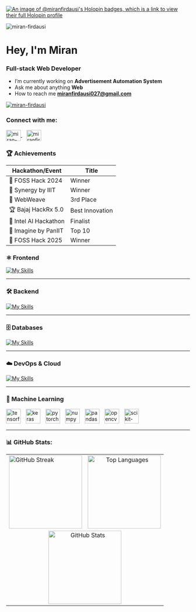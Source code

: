 [![An image of @miranfirdausi's Holopin badges, which is a link to view their full Holopin profile](https://holopin.me/miranfirdausi)](https://holopin.io/@miranfirdausi)

<p align="left"> <img src="https://komarev.com/ghpvc/?username=miran-firdausi&label=Profile%20views&color=0e75b6&style=flat" alt="miran-firdausi" /> </p>

<h1 >Hey, I'm Miran</h1>
<h3 >Full-stack Web Developer</h3>  

- I’m currently working on **Advertisement Automation System**
- Ask me about anything **Web**
- How to reach me **miranfirdausi027@gmail.com**


<p align="left"> <a href="https://github.com/ryo-ma/github-profile-trophy"><img src="https://github-profile-trophy.vercel.app/?username=miran-firdausi&margin-w=15&margin-h=15&row=2&column=5&theme=onestar" alt="miran-firdausi" /></a> </p>

### Connect with me:
<p align="left">
  <a href="https://linkedin.com/in/miran-firdausi" target="_blank">
    <img align="center" src="https://raw.githubusercontent.com/rahuldkjain/github-profile-readme-generator/master/src/images/icons/Social/linked-in-alt.svg" alt="miran-firdausi" height="30" width="40" />
  </a>
  &nbsp;&nbsp;
  <a href="mailto:miranfirdausi027@gmail.com" target="_blank">
    <img align="center" src="https://cdn-icons-png.flaticon.com/512/732/732200.png" alt="miranfirdausi027@gmail.com" height="30" width="40" />
  </a>
</p>

### 🏆 Achievements

| Hackathon/Event | Title |
|-----------------|-------|
| 🥇 FOSS Hack 2024 | Winner |
| 🥇 Synergy by IIIT | Winner |
| 🥇 WebWeave | 3rd Place |
| 🏆 Bajaj HackRx 5.0 | Best Innovation |
| 🏅 Intel AI Hackathon | Finalist |
| 🏅 Imagine by PanIIT | Top 10 |
| 🥇 FOSS Hack 2025 | Winner |


### ⚛️ Frontend
[![My Skills](https://skillicons.dev/icons?i=js,ts,react,redux,next,tailwind,sass,materialui,capacitor)](https://skillicons.dev)

---

### 🛠 Backend
[![My Skills](https://skillicons.dev/icons?i=django,nodejs,express,php,spring,flask,fastapi)](https://skillicons.dev) 

---

### 🗄 Databases
[![My Skills](https://skillicons.dev/icons?i=mongodb,mysql,postgres,firebase,sqlite)](https://skillicons.dev)

---

### ☁️ DevOps & Cloud
[![My Skills](https://skillicons.dev/icons?i=aws,azure,docker,linux,git,github,githubactions,jenkins)](https://skillicons.dev)

---

### 🤖 Machine Learning
<p align="left">
  <img src="https://cdn.jsdelivr.net/gh/devicons/devicon/icons/tensorflow/tensorflow-original.svg" alt="tensorflow" width="40" height="40" style="margin-right: 10px;"/>
  <img src="https://cdn.jsdelivr.net/gh/devicons/devicon/icons/keras/keras-original.svg" alt="keras" width="40" height="40" style="margin-right: 10px;"/>
  <img src="https://cdn.jsdelivr.net/gh/devicons/devicon/icons/pytorch/pytorch-original.svg" alt="pytorch" width="40" height="40" style="margin-right: 10px;"/>
  <img src="https://cdn.jsdelivr.net/gh/devicons/devicon/icons/numpy/numpy-original.svg" alt="numpy" width="40" height="40" style="margin-right: 10px;"/>
  <img src="https://cdn.jsdelivr.net/gh/devicons/devicon/icons/pandas/pandas-original.svg" alt="pandas" width="40" height="40" style="margin-right: 10px;"/>
  <img src="https://cdn.jsdelivr.net/gh/devicons/devicon/icons/opencv/opencv-original.svg" alt="opencv" width="40" height="40" style="margin-right: 10px;"/>
  <img src="https://cdn.jsdelivr.net/gh/devicons/devicon/icons/scikitlearn/scikitlearn-original.svg" alt="scikit-learn" width="40" height="40" style="margin-right: 10px;"/>
</p>

---


### 📊 GitHub Stats:

<table>
  <tr>
    <td>
      <img src="https://github-readme-streak-stats.herokuapp.com/?user=miran-firdausi&theme=default" alt="GitHub Streak" height="200"/>
    </td>
    <td align="center">
      <img src="https://github-readme-stats-git-main-miran-firdausis-projects.vercel.app/api/top-langs?username=miran-firdausi&show_icons=true&locale=en&layout=compact&langs_count=8" alt="Top Languages" height="200"/>
    </td>
  </tr>
  <tr>
    <td align="center" colspan="2">
      <img src="https://github-readme-stats-git-main-miran-firdausis-projects.vercel.app/api?username=miran-firdausi&show_icons=true&locale=en&include_all_commits=true&count_private=true&hide=stars&custom_title=Miran's%20GitHub%20Stats" alt="GitHub Stats" height="200"/>
    </td>
  </tr>
</table>

